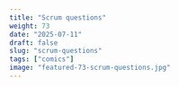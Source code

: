 ```yaml
---
title: "Scrum questions"
weight: 73
date: "2025-07-11"
draft: false
slug: "scrum-questions"
tags: ["comics"]
image: "featured-73-scrum-questions.jpg"
---
```

